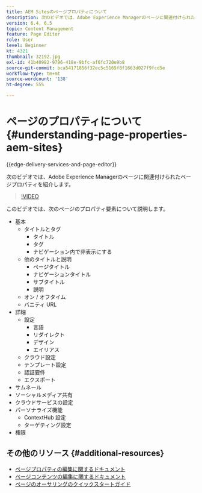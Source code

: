 ```yaml
---
title: AEM Sitesのページプロパティについて
description: 次のビデオでは、Adobe Experience Managerのページに関連付けられたページプロパティメタデータを紹介します。
version: 6.4, 6.5
topic: Content Management
feature: Page Editor
role: User
level: Beginner
kt: 4321
thumbnail: 32192.jpg
exl-id: 41b40982-9796-418e-9bfc-af6fc720e9b8
source-git-commit: bca54171856f32ec5c5165f8f1663d027f9fcd5e
workflow-type: tm+mt
source-wordcount: '138'
ht-degree: 55%

---
```


# ページのプロパティについて {#understanding-page-properties-aem-sites}

{{edge-delivery-services-and-page-editor}}

次のビデオでは、Adobe Experience Managerのページに関連付けられたページプロパティを紹介します。

>[!VIDEO](https://video.tv.adobe.com/v/32192?quality=12&learn=on)

このビデオでは、次のページのプロパティ要素について説明します。

* 基本
   * タイトルとタグ 
      * タイトル
      * タグ
      * ナビゲーション内で非表示にする
   * 他のタイトルと説明
      * ページタイトル
      * ナビゲーションタイトル
      * サブタイトル
      * 説明
   * オン / オフタイム
   * バニティ URL
* 詳細
   * 設定
      * 言語
      * リダイレクト
      * デザイン
      * エイリアス
   * クラウド設定
   * テンプレート設定
   * 認証要件
   * エクスポート
* サムネール
* ソーシャルメディア共有
* クラウドサービスの設定
* パーソナライズ機能
   * ContextHub 設定
   * ターゲティング設定
* 権限

## その他のリソース {#additional-resources}

* [ページプロパティの編集に関するドキュメント](https://experienceleague.adobe.com/docs/experience-manager-65/authoring/authoring/editing-page-properties.html)
* [ページコンテンツの編集に関するドキュメント](https://experienceleague.adobe.com/docs/experience-manager-65/authoring/authoring/editing-content.html?lang=ja)
* [ページのオーサリングのクイックスタートガイド](https://experienceleague.adobe.com/docs/experience-manager-cloud-service/sites/authoring/getting-started/quick-start.html?lang=ja)

